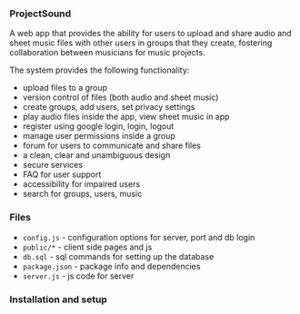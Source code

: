 ### ProjectSound
A web app that provides the ability for users to upload and share audio and
sheet music files with other users in groups that they create, fostering
collaboration between musicians for music projects.

The system provides the following functionality:
- upload files to a group
- version control of files (both audio and sheet music)
- create groups, add users, set privacy settings
- play audio files inside the app, view sheet music in app
- register using google login, login, logout
- manage user permissions inside a group
- forum for users to communicate and share files
- a clean, clear and unambiguous design
- secure services
- FAQ for user support
- accessibility for impaired users
- search for groups, users, music

### Files

 - `config.js` - configuration options for server, port and db login
 - `public/*` - client side pages and js
 - `db.sql` - sql commands for setting up the database
 - `package.json` - package info and dependencies
 - `server.js` - js code for server

### Installation and setup
